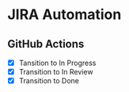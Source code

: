 # JIRA Automation

## GitHub Actions

- [x] Tansition to In Progress
- [x] Transition to In Review
- [x] Transition to Done
